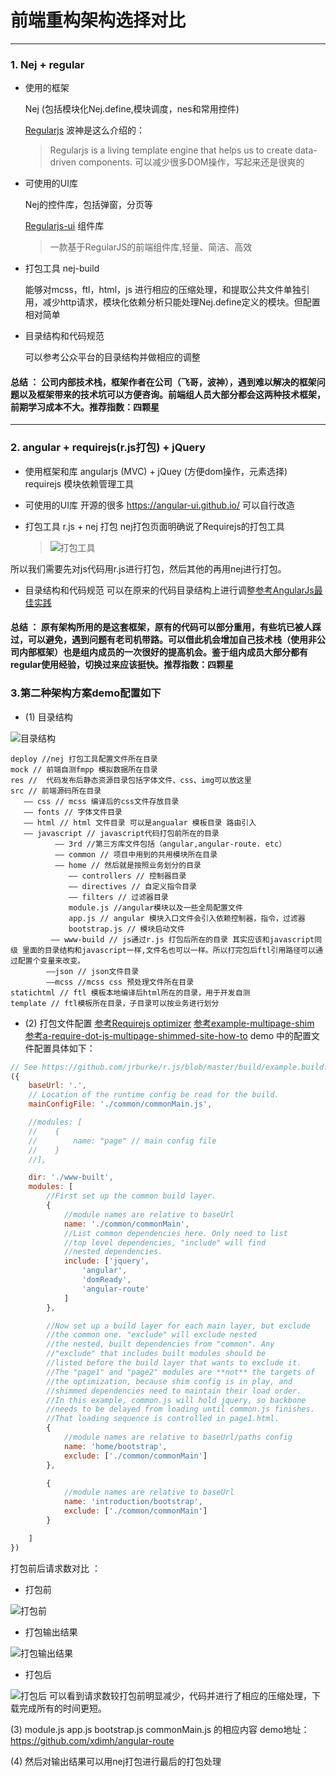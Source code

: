# 前端重构架构选择对比 
---

### 1. Nej + regular
* 使用的框架

  Nej (包括模块化Nej.define,模块调度，nes和常用控件)
  
  [Regularjs](https://github.com/regularjs/regular) 波神是这么介绍的：
  > Regularjs is a living template engine that helps us to create data-driven components.
  可以减少很多DOM操作，写起来还是很爽的

* 可使用的UI库

  Nej的控件库，包括弹窗，分页等
  
  [Regularjs-ui](http://regular-ui.github.io/index.html) 组件库
  >  一款基于RegularJS的前端组件库,轻量、简洁、高效

* 打包工具 nej-build

  能够对mcss，ftl，html，js 进行相应的压缩处理，和提取公共文件单独引用，减少http请求，模块化依赖分析只能处理Nej.define定义的模块。但配置相对简单
* 目录结构和代码规范

  可以参考公众平台的目录结构并做相应的调整

#### __总结__ ： 公司内部技术栈，框架作者在公司（飞哥，波神），遇到难以解决的框架问题以及框架带来的技术坑可以方便咨询。前端组人员大部分都会这两种技术框架，前期学习成本不大。推荐指数：四颗星

---

### 2. angular + requirejs(r.js打包) + jQuery

* 使用框架和库
  angularjs (MVC) + jQuey (方便dom操作，元素选择)
  requirejs 模块依赖管理工具

* 可使用的UI库
  开源的很多 https://angular-ui.github.io/ 可以自行改造

* 打包工具
  r.js + nej 打包 nej打包页面明确说了Requirejs的打包工具
  > ![打包工具](http://7oxjbb.com1.z0.glb.clouddn.com/requirejs%E6%89%93%E5%8C%85.png)



所以我们需要先对js代码用r.js进行打包，然后其他的再用nej进行打包。
* 目录结构和代码规范
  可以在原来的代码目录结构上进行调整[参考AngularJs最佳实践](https://github.com/mgechev/angularjs-style-guide/blob/master/README-zh-cn.md)

#### __总结__ ： 原有架构所用的是这套框架，原有的代码可以部分重用，有些坑已被人踩过，可以避免，遇到问题有老司机带路。可以借此机会增加自己技术栈（使用非公司内部框架）也是组内成员的一次很好的提高机会。鉴于组内成员大部分都有regular使用经验，切换过来应该挺快。推荐指数：四颗星

### 3.第二种架构方案demo配置如下

* (1) 目录结构

![目录结构](http://7oxjbb.com1.z0.glb.clouddn.com/%E7%9B%AE%E5%BD%95%E7%BB%93%E6%9E%84.jpg)



```
deploy //nej 打包工具配置文件所在目录
mock // 前端自测fmpp 模拟数据所在目录
res //  代码发布后静态资源目录包括字体文件、css、img可以放这里
src // 前端源码所在目录
   —— css // mcss 编译后的css文件存放目录
   —— fonts // 字体文件目录
   —— html // html 文件目录 可以是angualar 模板目录 路由引入
   —— javascript // javascript代码打包前所在的目录
          —— 3rd //第三方库文件包括（angular,angular-route. etc）
          —— common // 项目中用到的共用模块所在目录
          —— home // 然后就是按照业务划分的目录
             —— controllers // 控制器目录
             —— directives // 自定义指令目录
             —— filters // 过滤器目录
             module.js //angular模块以及一些全局配置文件
             app.js // angular 模块入口文件会引入依赖控制器，指令，过滤器
             bootstrap.js // 模块启动文件
         —— www-build // js通过r.js 打包后所在的目录 其实应该和javascript同级 里面的目录结构和javascript一样,文件名也可以一样。所以打完包后ftl引用路径可以通过配置个变量来改变。
        ——json // json文件目录
        ——mcss //mcss css 预处理文件所在目录
statichtml // ftl 模板本地编译后html所在的目录，用于开发自测
template // ftl模板所在目录，子目录可以按业务进行划分
```
* (2) 打包文件配置
  [参考Requirejs optimizer](http://requirejs.org/docs/optimization.html)
  [参考example-multipage-shim](https://github.com/requirejs/example-multipage-shim)
  [参考a-require-dot-js-multipage-shimmed-site-how-to](http://robdodson.me/a-require-dot-js-multipage-shimmed-site-how-to/)
  demo 中的配置文件配置具体如下：
```javascript
// See https://github.com/jrburke/r.js/blob/master/build/example.build.js
({
    baseUrl: '.',
    // Location of the runtime config be read for the build.
    mainConfigFile: './common/commonMain.js',

    //modules: [
    //    {
    //        name: "page" // main config file
    //    }
    //],

    dir: './www-built',
    modules: [
        //First set up the common build layer.
        {
            //module names are relative to baseUrl
            name: './common/commonMain',
            //List common dependencies here. Only need to list
            //top level dependencies, "include" will find
            //nested dependencies.
            include: ['jquery',
                'angular',
                'domReady',
                'angular-route'
            ]
        },

        //Now set up a build layer for each main layer, but exclude
        //the common one. "exclude" will exclude nested
        //the nested, built dependencies from "common". Any
        //"exclude" that includes built modules should be
        //listed before the build layer that wants to exclude it.
        //The "page1" and "page2" modules are **not** the targets of
        //the optimization, because shim config is in play, and
        //shimmed dependencies need to maintain their load order.
        //In this example, common.js will hold jquery, so backbone
        //needs to be delayed from loading until common.js finishes.
        //That loading sequence is controlled in page1.html.
        {
            //module names are relative to baseUrl/paths config
            name: 'home/bootstrap',
            exclude: ['./common/commonMain']
        },

        {
            //module names are relative to baseUrl
            name: 'introduction/bootstrap',
            exclude: ['./common/commonMain']
        }

    ]
})
```
打包前后请求数对比 ：
* 打包前

![打包前](http://7oxjbb.com1.z0.glb.clouddn.com/before.jpg)


* 打包输出结果

![打包输出结果](http://7oxjbb.com1.z0.glb.clouddn.com/process.jpg)
* 打包后

![打包后](http://7oxjbb.com1.z0.glb.clouddn.com/after.jpg)
可以看到请求数较打包前明显减少，代码并进行了相应的压缩处理，下载完成所有的时间更短。

(3) module.js app.js bootstrap.js commonMain.js 的相应内容
demo地址：https://github.com/xdimh/angular-route

(4) 然后对输出结果可以用nej打包进行最后的打包处理

  [1]: ./images/requirejs%E6%89%93%E5%8C%85.png "requirejs打包.png"
  [2]: ./images/1458886603840.jpg "1458886603840.jpg"
  [3]: ./images/1458889382359.jpg "1458889382359.jpg"
  [4]: ./images/1458889436139.jpg "1458889436139.jpg"
  [5]: ./images/1458889613680.jpg "1458889613680.jpg"
